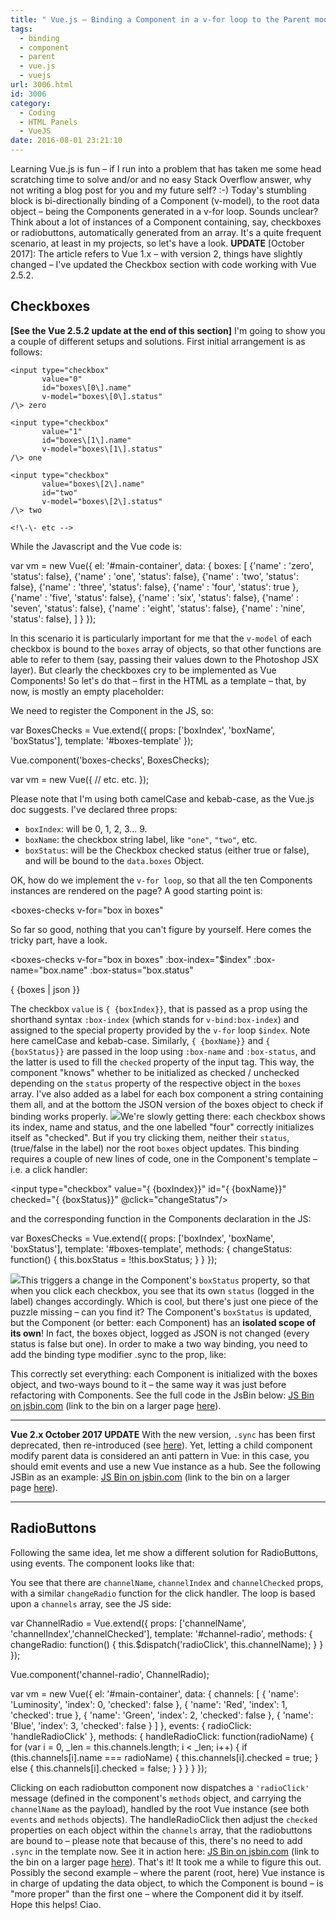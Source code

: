 ```yaml
---
title: " Vue.js – Binding a Component in a v-for loop to the Parent model\t\t"
tags:
  - binding
  - component
  - parent
  - vue.js
  - vuejs
url: 3006.html
id: 3006
category:
  - Coding
  - HTML Panels
  - VueJS
date: 2016-08-01 23:21:10
---
```


Learning Vue.js is fun – if I run into a problem that has taken me some head scratching time to solve and/or and no easy Stack Overflow answer, why not writing a blog post for you and my future self? :-) Today's stumbling block is bi-directionally binding of a Component (v-model), to the root data object – being the Components generated in a v-for loop. Sounds unclear? Think about a lot of instances of a Component containing, say, checkboxes or radiobuttons, automatically generated from an array. It's a quite frequent scenario, at least in my projects, so let's have a look. **UPDATE** \[October 2017\]: The article refers to Vue 1.x – with version 2, things have slightly changed – I've updated the Checkbox section with code working with Vue 2.5.2.

Checkboxes
----------

**\[See the Vue 2.5.2 update at the end of this section\]** I'm going to show you a couple of different setups and solutions. First initial arrangement is as follows:

<body id="main-container">
   
    <input type="checkbox"
           value="0" 
           id="boxes\[0\].name"            
           v-model="boxes\[0\].status"
    /\> zero

    <input type="checkbox"
           value="1" 
           id="boxes\[1\].name"            
           v-model="boxes\[1\].status"
    /\> one

    <input type="checkbox"
           value="boxes\[2\].name" 
           id="two"            
           v-model="boxes\[2\].status"
    /\> two

    <!\-\- etc -->

</body>

While the Javascript and the Vue code is:

var vm = new Vue({
    el: '#main-container',
    data: {
        boxes: \[
            {'name' : 'zero',  'status': false},
            {'name' : 'one',   'status': false},
            {'name' : 'two',   'status': false},
            {'name' : 'three', 'status': false},
            {'name' : 'four',  'status': true },
            {'name' : 'five',  'status': false},
            {'name' : 'six',   'status': false},
            {'name' : 'seven', 'status': false},
            {'name' : 'eight', 'status': false},
            {'name' : 'nine',  'status': false},
        \]
    }
});

In this scenario it is particularly important for me that the `v-model` of each checkbox is bound to the `boxes` array of objects, so that other functions are able to refer to them (say, passing their values down to the Photoshop JSX layer). But clearly the checkboxes cry to be implemented as Vue Components! So let's do that – first in the HTML as a template – that, by now, is mostly an empty placeholder:

<template id="boxes-template">
  <div>
    <input type="checkbox"
           value="" 
           id="" 
    />
  </div>
</template>

We need to register the Component in the JS, so:

var BoxesChecks = Vue.extend({
  props: \['boxIndex', 'boxName', 'boxStatus'\],
  template: '#boxes-template'
});

Vue.component('boxes-checks', BoxesChecks);

var vm = new Vue({
// etc. etc.
});

Please note that I'm using both camelCase and kebab-case, as the Vue.js doc suggests. I've declared three props:

*   `boxIndex`: will be 0, 1, 2, 3... 9.
*   `boxName`: the checkbox string label, like `"one"`, `"two"`, etc.
*   `boxStatus`: will be the Checkbox checked status (either true or false), and will be bound to the `data.boxes` Object.

OK, how do we implement the `v-for loop`, so that all the ten Components instances are rendered on the page? A good starting point is:

<boxes-checks 
    v-for="box in boxes"
>
</boxes-checks>

So far so good, nothing that you can't figure by yourself. Here comes the tricky part, have a look.

<template id="boxes-template">
  <div>
    <input type="checkbox"
           value="{ {boxIndex}}" 
           id="{ {boxName}}" 
           checked="{ {boxStatus}}"
    />
    \[{ {boxIndex}}\] { {boxName}} is: { {boxStatus}}
  </div>
</template>


<boxes-checks 
    v-for="box in boxes"
    :box-index="$index"
    :box-name="box.name"
    :box-status="box.status"
    
>
</boxes-checks>

{ {boxes | json }}

The checkbox `value` is `{ {boxIndex}}`, that is passed as a prop using the shorthand syntax `:box-index` (which stands for `v-bind:box-index`) and assigned to the special property provided by the `v-for` loop `$index`. Note here camelCase and kebab-case. Similarly, `{ {boxName}}` and `{ {boxStatus}}` are passed in the loop using `:box-name` and `:box-status`, and the latter is used to fill the `checked` property of the input tag. This way, the component "knows" whether to be initialized as checked / unchecked depending on the `status` property of the respective object in the `boxes` array. I've also added as a label for each box component a string containing them all, and at the bottom the JSON version of the boxes object to check if binding works properly. ![](http://localhost:8888/wp-content/uploads/2016/08/DB-2016-08-01-at-22.40.52-300x185.png)We're slowly getting there: each checkbox shows its index, name and status, and the one labelled "four" correctly initializes itself as "checked". But if you try clicking them, neither their `status`, (true/false in the label) nor the root `boxes` object updates. This binding requires a couple of new lines of code, one in the Component's template – i.e. a click handler:

<input type="checkbox"
           value="{ {boxIndex}}" 
           id="{ {boxName}}" 
           checked="{ {boxStatus}}"
           @click="changeStatus"/>

and the corresponding function in the Components declaration in the JS:

var BoxesChecks = Vue.extend({
  props: \['boxIndex', 'boxName', 'boxStatus'\],
  template: '#boxes-template',
  methods: {
    changeStatus: function() {
      this.boxStatus = !this.boxStatus;
    }
  }
});

![](http://localhost:8888/wp-content/uploads/2016/08/DB-2016-08-01-at-22.51.30-300x185.png)This triggers a change in the Component's `boxStatus` property, so that when you click each checkbox, you see that its own `status` (logged in the label) changes accordingly. Which is cool, but there's just one piece of the puzzle missing – can you find it? The Component's `boxStatus` is updated, but the Component (or better: each Component) has an **isolated scope of its own**! In fact, the boxes object, logged as JSON is not changed (every status is false but one). In order to make a two way binding, you need to add the binding type modifier .sync to the prop, like:

<boxes-checks 
    v-for="box in boxes"
    :box-index="$index"
    :box-name="box.name"
    :box-status.sync="box.status">
</boxes-checks>

This correctly set everything: each Component is initialized with the boxes object, and two-ways bound to it – the same way it was just before refactoring with Components. See the full code in the JsBin below: [JS Bin on jsbin.com](http://jsbin.com/simuzi/13/embed?html,js,output) (link to the bin on a larger page [here](http://jsbin.com/simuzi/13/edit?html,js,output)).

* * *

**Vue 2.x October 2017 UPDATE** With the new version, `.sync` has been first deprecated, then re-introduced (see [here](https://vuejs.org/v2/guide/components.html#sync-Modifier)). Yet, letting a child component modify parent data is considered an anti pattern in Vue: in this case, you should emit events and use a new Vue instance as a hub. See the following JSBin as an example: [JS Bin on jsbin.com](http://jsbin.com/niloxid/2/embed?html,js,output) (link to the bin on a larger page [here](https://jsbin.com/niloxid/2/edit?html,js,output)).

* * *

RadioButtons
------------

Following the same idea, let me show a different solution for RadioButtons, using events. The component looks like that:

<template id="channel-radio">
	<label class="topcoat-radio-button" style="display:block">
		<input type="radio" name="topcoat" 
               checked={ {channelChecked}}
               @click="changeRadio">
	  	<div class="topcoat-radio-button__checkmark" style="margin-bottom:4px"></div>
	    { {channelName}} \[{ {channelIndex}}\]
    </label>
</template>

<channel-radio
    v-for="channel in channels"
    :channel-name="channel.name"
    :channel-index="channel.index"
    :channel-checked="channel.checked"
    >
</channel-radio>

You see that there are `channelName`, `channelIndex` and `channelChecked` props, with a similar `changeRadio` function for the click handler. The loop is based upon a `channels` array, see the JS side:

var ChannelRadio = Vue.extend({
    props: \['channelName', 'channelIndex','channelChecked'\],
    template: '#channel-radio',
    methods: {
        changeRadio: function() {
            this.$dispatch('radioClick', this.channelName);
        }
    }
});

Vue.component('channel-radio', ChannelRadio);

var vm = new Vue({
    el: '#main-container',
    data: {
        channels: \[
            { 'name': 'Luminosity', 'index': 0, 'checked': false },
            { 'name': 'Red',        'index': 1, 'checked': true },
            { 'name': 'Green',      'index': 2, 'checked': false },
            { 'name': 'Blue',       'index': 3, 'checked': false }
        \]
    },
    events: {
        radioClick: 'handleRadioClick'
    },
    methods: {
        handleRadioClick: function(radioName) {
          for (var i = 0, \_len = this.channels.length; i < \_len; i++) {
            if (this.channels\[i\].name === radioName) {
              this.channels\[i\].checked = true;
            } else {
              this.channels\[i\].checked = false;
            }
          }
        }
    }
});

Clicking on each radiobutton component now dispatches a `'radioClick'` message (defined in the component's `methods` object, and carrying the `channelName` as the payload), handled by the root Vue instance (see both `events` and `methods` objects). The handleRadioClick then adjust the `checked` properties on each object within the `channels` array, that the radiobuttons are bound to – please note that because of this, there's no need to add `.sync` in the template now. See it in action here: [JS Bin on jsbin.com](http://jsbin.com/belele/embed?html,js,output) (link to the bin on a larger page [here](http://jsbin.com/belele/edit?html,js,output)). That's it! It took me a while to figure this out. Possibly the second example – where the parent (root, here) Vue instance is in charge of updating the data object, to which the Component is bound – is "more proper" than the first one – where the Component did it by itself. Hope this helps! Ciao.